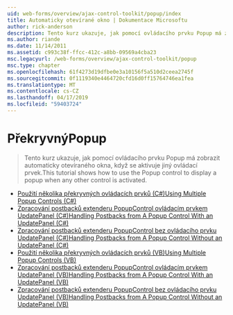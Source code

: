```yaml
---
uid: web-forms/overview/ajax-control-toolkit/popup/index
title: Automaticky otevírané okno | Dokumentace Microsoftu
author: rick-anderson
description: Tento kurz ukazuje, jak pomocí ovládacího prvku Popup má zobrazit automaticky otevíraného okna, když se aktivuje jiný ovládací prvek.
ms.author: riande
ms.date: 11/14/2011
ms.assetid: c993c38f-ffcc-412c-a8bb-09569a4cba23
msc.legacyurl: /web-forms/overview/ajax-control-toolkit/popup
msc.type: chapter
ms.openlocfilehash: 61f4273d19dfbe0e3a10156f5a510d2ceea2745f
ms.sourcegitcommit: 0f1119340e4464720cfd16d0ff15764746ea1fea
ms.translationtype: MT
ms.contentlocale: cs-CZ
ms.lasthandoff: 04/17/2019
ms.locfileid: "59403724"
---
```

# <a name="popup"></a><span data-ttu-id="8d42a-103">Překryvný</span><span class="sxs-lookup"><span data-stu-id="8d42a-103">Popup</span></span>

> <span data-ttu-id="8d42a-104">Tento kurz ukazuje, jak pomocí ovládacího prvku Popup má zobrazit automaticky otevíraného okna, když se aktivuje jiný ovládací prvek.</span><span class="sxs-lookup"><span data-stu-id="8d42a-104">This tutorial shows how to use the Popup control to display a popup when any other control is activated.</span></span>


- [<span data-ttu-id="8d42a-105">Použití několika překryvných ovládacích prvků (C#)</span><span class="sxs-lookup"><span data-stu-id="8d42a-105">Using Multiple Popup Controls (C#)</span></span>](using-multiple-popup-controls-cs.md)
- [<span data-ttu-id="8d42a-106">Zpracování postbacků extenderu PopupControl ovládacím prvkem UpdatePanel (C#)</span><span class="sxs-lookup"><span data-stu-id="8d42a-106">Handling Postbacks from A Popup Control With an UpdatePanel (C#)</span></span>](handling-postbacks-from-a-popup-control-with-an-updatepanel-cs.md)
- [<span data-ttu-id="8d42a-107">Zpracování postbacků extenderu PopupControl bez ovládacího prvku UpdatePanel (C#)</span><span class="sxs-lookup"><span data-stu-id="8d42a-107">Handling Postbacks from A Popup Control Without an UpdatePanel (C#)</span></span>](handling-postbacks-from-a-popup-control-without-an-updatepanel-cs.md)
- [<span data-ttu-id="8d42a-108">Použití několika překryvných ovládacích prvků (VB)</span><span class="sxs-lookup"><span data-stu-id="8d42a-108">Using Multiple Popup Controls (VB)</span></span>](using-multiple-popup-controls-vb.md)
- [<span data-ttu-id="8d42a-109">Zpracování postbacků extenderu PopupControl ovládacím prvkem UpdatePanel (VB)</span><span class="sxs-lookup"><span data-stu-id="8d42a-109">Handling Postbacks from A Popup Control With an UpdatePanel (VB)</span></span>](handling-postbacks-from-a-popup-control-with-an-updatepanel-vb.md)
- [<span data-ttu-id="8d42a-110">Zpracování postbacků extenderu PopupControl bez ovládacího prvku UpdatePanel (VB)</span><span class="sxs-lookup"><span data-stu-id="8d42a-110">Handling Postbacks from A Popup Control Without an UpdatePanel (VB)</span></span>](handling-postbacks-from-a-popup-control-without-an-updatepanel-vb.md)
